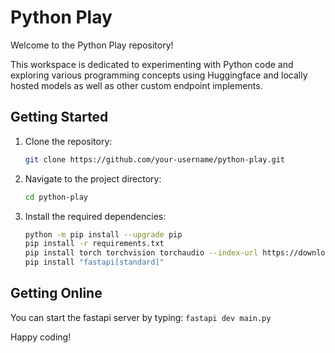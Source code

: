 # Python Play

Welcome to the Python Play repository!  

This workspace is dedicated to experimenting with Python code and exploring various programming concepts using Huggingface and locally hosted models as well as other custom endpoint implements.

## Getting Started

1. Clone the repository:
    ```bash
    git clone https://github.com/your-username/python-play.git
    ```
2. Navigate to the project directory:
    ```bash
    cd python-play
    ```
3. Install the required dependencies:
    ```bash
    python -m pip install --upgrade pip
    pip install -r requirements.txt
    pip install torch torchvision torchaudio --index-url https://download.pytorch.org/whl/cu126
    pip install "fastapi[standard]"
    ```

## Getting Online
You can start the fastapi server by typing: ``` fastapi dev main.py ```

Happy coding!
